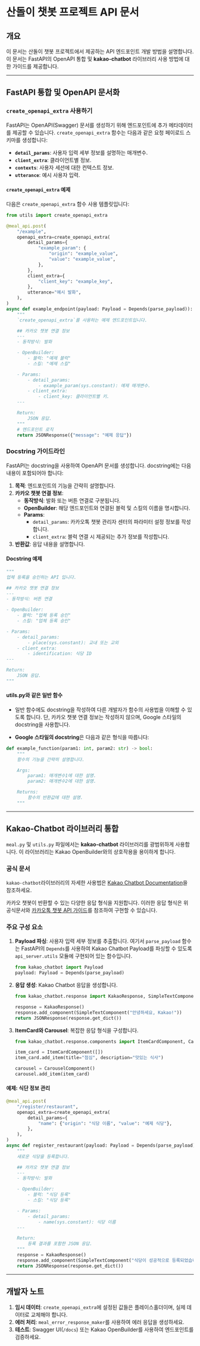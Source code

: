 # 산돌이 챗봇 프로젝트 API 문서

## 개요

이 문서는 산돌이 챗봇 프로젝트에서 제공하는 API 엔드포인트 개발 방법을 설명합니다. 이 문서는 FastAPI의 OpenAPI 통합 및 **kakao-chatbot** 라이브러리 사용 방법에 대한 가이드를 제공합니다.

---

## FastAPI 통합 및 OpenAPI 문서화

### `create_openapi_extra` 사용하기

FastAPI는 OpenAPI(Swagger) 문서를 생성하기 위해 엔드포인트에 추가 메타데이터를 제공할 수 있습니다. `create_openapi_extra` 함수는 다음과 같은 요청 페이로드 스키마를 생성합니다:

- **`detail_params`**: 사용자 입력 세부 정보를 설명하는 매개변수.
- **`client_extra`**: 클라이언트별 정보.
- **`contexts`**: 사용자 세션에 대한 컨텍스트 정보.
- **`utterance`**: 예시 사용자 입력.

#### `create_openapi_extra` 예제

다음은 `create_openapi_extra` 함수 사용 템플릿입니다:

```python
from utils import create_openapi_extra

@meal_api.post(
    "/example",
    openapi_extra=create_openapi_extra(
        detail_params={
            "example_param": {
                "origin": "example_value",
                "value": "example_value",
            },
        },
        client_extra={
            "client_key": "example_key",
        },
        utterance="예시 발화",
    ),
)
async def example_endpoint(payload: Payload = Depends(parse_payload)):
    """
    `create_openapi_extra`를 사용하는 예제 엔드포인트입니다.

    ## 카카오 챗봇 연결 정보
    ---
    - 동작방식: 발화

    - OpenBuilder:
        - 블럭: "예제 블럭"
        - 스킬: "예제 스킬"

    - Params:
        - detail_params:
            - example_param(sys.constant): 예제 매개변수.
        - client_extra:
            - client_key: 클라이언트별 키.
    ---

    Return:
        JSON 응답.
    """
    # 엔드포인트 로직
    return JSONResponse({"message": "예제 응답"})
```

### Docstring 가이드라인

FastAPI는 docstring을 사용하여 OpenAPI 문서를 생성합니다. docstring에는 다음 내용이 포함되어야 합니다:

1. **목적**: 엔드포인트의 기능을 간략히 설명합니다.
2. **카카오 챗봇 연결 정보**:
   - **동작방식**: 발화 또는 버튼 연결로 구분됩니다.
   - **OpenBuilder**: 해당 엔드포인트와 연결된 블럭 및 스킬의 이름을 명시합니다.
   - **Params**:
     - `detail_params`: 카카오톡 챗봇 관리자 센터의 파라미터 설정 정보를 작성합니다.
     - `client_extra`: 블럭 연결 시 제공되는 추가 정보를 작성합니다.
3. **반환값**: 응답 내용을 설명합니다.

#### Docstring 예제

```python
"""
업체 등록을 승인하는 API 입니다.

## 카카오 챗봇 연결 정보
---
- 동작방식: 버튼 연결

- OpenBuilder:
    - 블럭: "업체 등록 승인"
    - 스킬: "업체 등록 승인"

- Params:
    - detail_params:
        - place(sys.constant): 교내 또는 교외
    - client_extra:
        - identification: 식당 ID
---

Return:
    JSON 응답.
"""
```

#### utils.py와 같은 일반 함수
- 일반 함수에도 docstring을 작성하여 다른 개발자가 함수의 사용법을 이해할 수 있도록 합니다. 단, 카카오 챗봇 연결 정보는 작성하지 않으며, Google 스타일의 docstring을 사용합니다.

- **Google 스타일의 docstring**은 다음과 같은 형식을 따릅니다:

```python
def example_function(param1: int, param2: str) -> bool:
    """
    함수의 기능을 간략히 설명합니다.

    Args:
        param1: 매개변수1에 대한 설명.
        param2: 매개변수2에 대한 설명.

    Returns:
        함수의 반환값에 대한 설명.
    """
```

---

## Kakao-Chatbot 라이브러리 통합

`meal.py` 및 `utils.py` 파일에서는 **kakao-chatbot** 라이브러리를 광범위하게 사용합니다. 이 라이브러리는 Kakao OpenBuilder와의 상호작용을 용이하게 합니다.

### 공식 문서

`kakao-chatbot`라이브러리의 자세한 사용법은 [Kakao Chatbot Documentation](https://kakao-chatbot.readthedocs.io/)을 참조하세요.

카카오 챗봇이 반환할 수 있는 다양한 응답 형식을 지원합니다. 이러한 응답 형식은 위 공식문서와 [카카오톡 챗봇 API 가이드](https://kakaobusiness.gitbook.io/main/tool/chatbot/skill_guide/answer_json_format)를 참조하여 구현할 수 있습니다.

### 주요 구성 요소

1. **Payload 파싱**: 사용자 입력 세부 정보를 추출합니다.
    여기서 `parse_payload` 함수는 FastAPI의 `Depends`를 사용하여 Kakao Chatbot Payload를 파싱할 수 있도록 `api_server.utils` 모듈에 구현되어 있는 함수입니다.

   ```python
   from kakao_chatbot import Payload
   payload: Payload = Depends(parse_payload)
   ```

2. **응답 생성**: Kakao Chatbot 응답을 생성합니다.

   ```python
   from kakao_chatbot.response import KakaoResponse, SimpleTextComponent

   response = KakaoResponse()
   response.add_component(SimpleTextComponent("안녕하세요, Kakao!"))
   return JSONResponse(response.get_dict())
   ```

3. **ItemCard와 Carousel**: 복잡한 응답 형식을 구성합니다.

   ```python
   from kakao_chatbot.response.components import ItemCardComponent, CarouselComponent

   item_card = ItemCardComponent([])
   item_card.add_item(title="점심", description="맛있는 식사")

   carousel = CarouselComponent()
   carousel.add_item(item_card)
   ```

#### 예제: 식단 정보 관리

```python
@meal_api.post(
    "/register/restaurant",
    openapi_extra=create_openapi_extra(
        detail_params={
            "name": {"origin": "식당 이름", "value": "예제 식당"},
        },
    ),
)
async def register_restaurant(payload: Payload = Depends(parse_payload)):
    """
    새로운 식당을 등록합니다.

    ## 카카오 챗봇 연결 정보
    ---
    - 동작방식: 발화

    - OpenBuilder:
        - 블럭: "식당 등록"
        - 스킬: "식당 등록"

    - Params:
        - detail_params:
            - name(sys.constant): 식당 이름
    ---

    Return:
        등록 결과를 포함한 JSON 응답.
    """
    response = KakaoResponse()
    response.add_component(SimpleTextComponent("식당이 성공적으로 등록되었습니다."))
    return JSONResponse(response.get_dict())
```

---

## 개발자 노트

1. **임시 데이터**: `create_openapi_extra`에 설정된 값들은 플레이스홀더이며, 실제 데이터로 교체해야 합니다.
2. **에러 처리**: `meal_error_response_maker`를 사용하여 에러 응답을 생성하세요.
3. **테스트**: Swagger UI(`/docs`) 또는 Kakao OpenBuilder를 사용하여 엔드포인트를 검증하세요.

